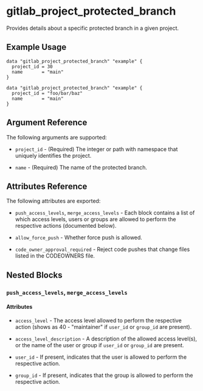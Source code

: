# gitlab\_project\_protected\_branch

Provides details about a specific protected branch in a given project.

## Example Usage

```hcl
data "gitlab_project_protected_branch" "example" {
  project_id = 30
  name       = "main"
}
```

```hcl
data "gitlab_project_protected_branch" "example" {
  project_id = "foo/bar/baz"
  name       = "main"
}
```

## Argument Reference

The following arguments are supported:

* `project_id` - (Required) The integer or path with namespace that uniquely identifies the project.

* `name` - (Required) The name of the protected branch.

## Attributes Reference

The following attributes are exported:

* `push_access_levels`, `merge_access_levels` - Each block contains a list of which access levels, users or groups are allowed to perform the respective actions (documented below).

* `allow_force_push` - Whether force push is allowed.
* `code_owner_approval_required` - Reject code pushes that change files listed in the CODEOWNERS file.

## Nested Blocks

### `push_access_levels`, `merge_access_levels`

#### Attributes

* `access_level` - The access level allowed to perform the respective action (shows as 40 - "maintainer" if `user_id` or `group_id` are present).

* `access_level_description` - A description of the allowed access level(s), or the name of the user or group if `user_id` or `group_id` are present.

* `user_id` - If present, indicates that the user is allowed to perform the respective action.

* `group_id` - If present, indicates that the group is allowed to perform the respective action.
